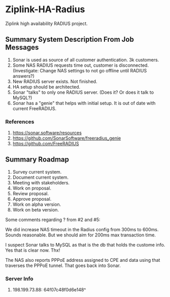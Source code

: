 # Ziplink-HA-Radius
Ziplink high availability RADIUS project.

## Summary System Description From Job Messages

 1. Sonar is used as source of all customer authentication. 3k customers.
 2. Some NAS RADIUS requests time out, customer is disconnected. (Investigate: Change NAS settings to not go offline until RADIUS answers?)
 3. New RADIUS server exists. Not finished. 
 4. HA setup should be architected.
 5. Sonar "talks" to only one RADIUS server. (Does it? Or does it talk to MySQL?)
 6. Sonar has a "genie" that helps with initial setup. It is out of date with current FreeRADIUS.

### References

 1. https://sonar.software/resources
 1. https://github.com/SonarSoftware/freeradius_genie
 1. https://github.com/FreeRADIUS

## Summary Roadmap
 1. Survey current system. 
 1. Document current system.
 1. Meeting with stakeholders.
 1. Work on proposal.
 1. Review proposal.
 1. Approve proposal.
 1. Work on alpha version.
 1. Work on beta version.

Some comments regarding ? from #2 and #5:

We did increase NAS timeout in the Radius config from 300ms to 600ms. Sounds reasonable. But we should aim for 200ms max transaction time.

I suspect Sonar talks to MySQL as that is the db that holds the custome info. Yes that is clear now. Thx!

The NAS also reports PPPoE address assigned to CPE and data using that traverses the PPPoE tunnel. That goes back into Sonar.

### Server Info

 1. 198.199.73.88: 64f07c48f0d6e148^
 
